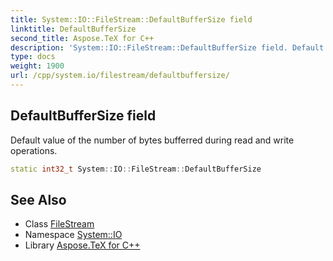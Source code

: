 ```yaml
---
title: System::IO::FileStream::DefaultBufferSize field
linktitle: DefaultBufferSize
second_title: Aspose.TeX for C++
description: 'System::IO::FileStream::DefaultBufferSize field. Default value of the number of bytes bufferred during read and write operations in C++.'
type: docs
weight: 1900
url: /cpp/system.io/filestream/defaultbuffersize/
---
```

## DefaultBufferSize field


Default value of the number of bytes bufferred during read and write operations.

```cpp
static int32_t System::IO::FileStream::DefaultBufferSize
```

## See Also

* Class [FileStream](../)
* Namespace [System::IO](../../)
* Library [Aspose.TeX for C++](../../../)
